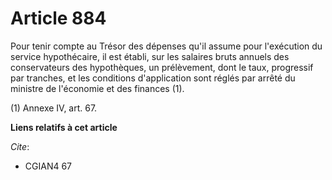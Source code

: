 # Article 884

Pour tenir compte au Trésor des dépenses qu'il assume pour l'exécution du service hypothécaire, il est établi, sur les
salaires bruts annuels des conservateurs des hypothèques, un prélèvement, dont le taux, progressif par tranches, et les
conditions d'application sont réglés par arrêté du ministre de l'économie et des finances (1).

(1)  Annexe IV, art. 67.

**Liens relatifs à cet article**

_Cite_:

  - CGIAN4 67
